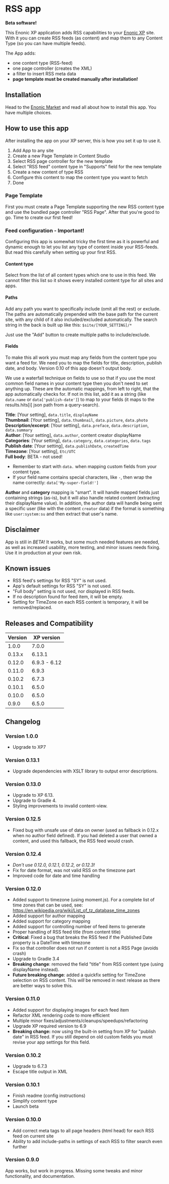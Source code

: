 # RSS app

**Beta software!**

This Enonic XP application adds RSS capabilities to your [Enonic XP](https://github.com/enonic/xp) site. With it you can create RSS feeds (as content) and map them to any Content Type (so you can have multiple feeds).

The App adds:

- one content type (RSS-feed)
- one page controller (creates the XML)
- a filter to insert RSS meta data
- **page template must be created manually after installation!**

## Installation

Head to the [Enonic Market](https://market.enonic.com/vendors/enonic/com.enonic.app.rss) and read all about how to install this app. You have multiple choices.

## How to use this app

After installing the app on your XP server, this is how you set it up to use it.

1. Add App to any site
2. Create a new Page Template in Content Studio
3. Select RSS page controller for the new template
4. Select "RSS feed" content type in "Supports" field for the new template
5. Create a new content of type RSS
6. Configure this content to map the content type you want to fetch
7. Done

### Page Template

First you must create a Page Template supporting the new RSS content type and use the bundled page controller "RSS Page". After that you're good to go. Time to create our first feed!

### Feed configuration - Important!

Configuring this app is somewhat tricky the first time as it is powerful and dynamic enough to let you list any type of content inside your RSS-feeds. But read this carefully when setting up your first RSS.

#### Content type

Select from the list of all content types which one to use in this feed. We cannot filter this list so it shows every installed content type for all sites and apps.

#### Paths

Add any path you want to specifically include (omit all the rest) or exclude. The paths are automatically prepended with the base path for the current site, with any child of it also included/excluded automatically. The search string in the back is built up like this: `$site/[YOUR_SETTING]/*`

Just use the "Add" button to create multiple paths to include/exclude.

#### Fields

To make this all work you must map any fields from the content type you want a feed for. We need you to map the fields for title, description, publish date, and body. Version 0.10 of this app doesn't output body.

We use a waterfall technique on fields to use so that if you use the most common field names in your content type then you don't need to set anything up. These are the automatic mappings, from left to right, that the app automatically checks for. If not in this list, add it as a string (like `data.name` or `data['publish-date']`) to map to your fields (it maps to the results.hits[i] json path from a query-search).

**Title**: [Your setting], `data.title`, `displayName`  
**Thumbnail**: [Your setting], `data.thumbnail`, `data.picture`, `data.photo`  
**Description/excerpt**: [Your setting], `data.preface`, `data.description`, `data.summary`  
**Author**: [Your setting], `data.author`, content creator displayName  
**Categories**: [Your setting], `data.category`, `data.categories`, `data.tags`  
**Publish date**: [Your setting], `data.publishDate`, `createdTime`  
**Timezone**: [Your setting], `Etc/UTC`  
**Full body**: BETA - not used!

- Remember to start with `data.` when mapping custom fields from your content type.
- If your field name contains special characters, like `-`, then wrap the name correctly: `data['My-super-field!']`

**Author** and **category** mapping is "smart". It will handle mapped fields just containing strings (as-is), but it will also handle related content (extracting their displayName value). In addition, the author data will handle being sent a specific user (like with the content `creator` data) if the format is something like `user:system:su` and then extract that user's name.

## Disclaimer

App is still in _BETA_! It works, but some much needed features are needed, as well as increased usability, more testing, and minor issues needs fixing. Use it in production at your own risk.

## Known issues

- RSS feed's settings for RSS "SY" is not used.
- App's default settings for RSS "SY" is not used.
- "Full body" setting is not used, nor displayed in RSS feeds.
- If no description found for feed item, it will be empty.
- Setting for TimeZone on each RSS content is temporary, it will be removed/replaced.

## Releases and Compatibility

| Version | XP version   |
| ------- | ------------ |
| 1.0.0  | 7.0.0       |
| 0.13.x  | 6.13.1       |
| 0.12.0  | 6.9.3 - 6.12 |
| 0.11.0  | 6.9.3        |
| 0.10.2  | 6.7.3        |
| 0.10.1  | 6.5.0        |
| 0.10.0  | 6.5.0        |
| 0.9.0   | 6.5.0        |

## Changelog

### Version 1.0.0

- Upgrade to XP7

### Version 0.13.1

- Upgrade dependencies with XSLT library to output error descriptions.

### Version 0.13.0

- Upgrade to XP 6.13.
- Upgrade to Gradle 4.
- Styling improvements to invalid content-view.

### Version 0.12.5

- Fixed bug with unsafe use of data on owner (used as fallback in 0.12.x when no author field defined). If you had deleted a user that owned a content, and used this fallback, the RSS feed would crash.

### Version 0.12.4

- _Don't use 0.12.0, 0.12.1, 0.12.2, or 0.12.3!_
- Fix for date format, was not valid RSS on the timezone part
- Improved code for date and time handling

### Version 0.12.0

- Added support to timezone (using moment.js). For a complete list of time zones that can be used, see:
  https://en.wikipedia.org/wiki/List_of_tz_database_time_zones
- Added support for author mapping
- Added support for category mapping
- Added support for controlling number of feed items to generate
- Proper handling of RSS feed title (from content title)
- **Critical**: Fixed a bug that breaks the RSS feed if the Published Date property is a DateTime with timezone
- Fix so that controller does not run if content is not a RSS Page (avoids crash)
- Upgrade to Gradle 3.4
- **Breaking change**: removed the field "title" from RSS content type (using displayName instead).
- **Future breaking change**: added a quickfix setting for TimeZone selection on RSS content. This _will_ be removed in next release as there are better ways to solve this.

### Version 0.11.0

- Added support for displaying images for each feed item
- Refactor XML rendering code to more efficient
- Multiple minor fixes/adjustments/cleanups/speedups/refactoring
- Upgrade XP required version to 6.9
- **Breaking change:** now using the built-in setting from XP for "publish date" in RSS feed. If you still depend on old custom fields you must revise your app settings for this field.

### Version 0.10.2

- Upgrade to 6.7.3
- Escape title output in XML

### Version 0.10.1

- Finish readme (config instructions)
- Simplify content type
- Launch beta

### Version 0.10.0

- Add correct meta tags to all page headers (html head) for each RSS feed on current site
- Ability to add include-paths in settings of each RSS to filter search even further

### Version 0.9.0

App works, but work in progress. Missing some tweaks and minor functionality, and documentation.
